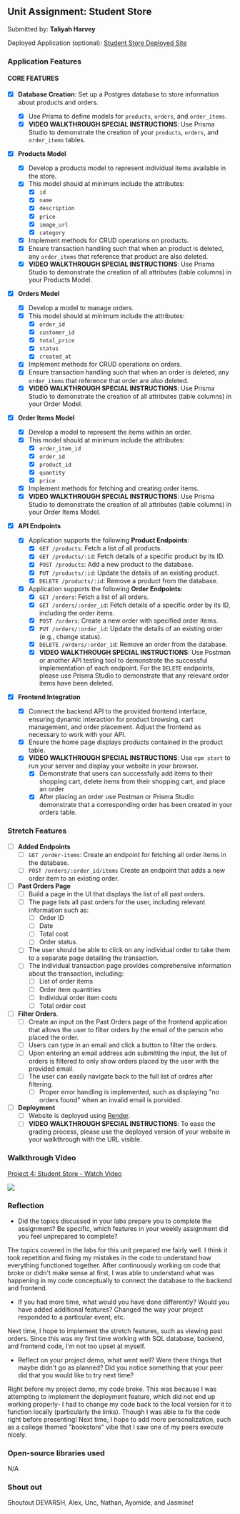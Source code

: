 ## Unit Assignment: Student Store

Submitted by: **Taliyah Harvey**

Deployed Application (optional): [Student Store Deployed Site](ADD_LINK_HERE)

### Application Features

#### CORE FEATURES

- [x] **Database Creation**: Set up a Postgres database to store information about products and orders.
  - [x] Use Prisma to define models for `products`, `orders`, and `order_items`.
  - [x] **VIDEO WALKTHROUGH SPECIAL INSTRUCTIONS**: Use Prisma Studio to demonstrate the creation of your `products`, `orders`, and `order_items` tables.
- [x] **Products Model**
  - [x] Develop a products model to represent individual items available in the store.
  - [x] This model should at minimum include the attributes:
    - [x] `id`
    - [x] `name`
    - [x] `description`
    - [x] `price`
    - [x] `image_url`
    - [x] `category`
  - [x] Implement methods for CRUD operations on products.
  - [x] Ensure transaction handling such that when an product is deleted, any `order_items` that reference that product are also deleted.
  - [x] **VIDEO WALKTHROUGH SPECIAL INSTRUCTIONS**: Use Prisma Studio to demonstrate the creation of all attributes (table columns) in your Products Model.
- [x] **Orders Model**

  - [x] Develop a model to manage orders.
  - [x] This model should at minimum include the attributes:
    - [x] `order_id`
    - [x] `customer_id`
    - [x] `total_price`
    - [x] `status`
    - [x] `created_at`
  - [x] Implement methods for CRUD operations on orders.
  - [x] Ensure transaction handling such that when an order is deleted, any `order_items` that reference that order are also deleted.
  - [x] **VIDEO WALKTHROUGH SPECIAL INSTRUCTIONS**: Use Prisma Studio to demonstrate the creation of all attributes (table columns) in your Order Model.

- [x] **Order Items Model**
  - [x] Develop a model to represent the items within an order.
  - [x] This model should at minimum include the attributes:
    - [x] `order_item_id`
    - [x] `order_id`
    - [x] `product_id`
    - [x] `quantity`
    - [x] `price`
  - [x] Implement methods for fetching and creating order items.
  - [x] **VIDEO WALKTHROUGH SPECIAL INSTRUCTIONS**: Use Prisma Studio to demonstrate the creation of all attributes (table columns) in your Order Items Model.
- [x] **API Endpoints**
  - [x] Application supports the following **Product Endpoints**:
    - [x] `GET /products`: Fetch a list of all products.
    - [x] `GET /products/:id`: Fetch details of a specific product by its ID.
    - [x] `POST /products`: Add a new product to the database.
    - [x] `PUT /products/:id`: Update the details of an existing product.
    - [x] `DELETE /products/:id`: Remove a product from the database.
  - [x] Application supports the following **Order Endpoints**:
    - [x] `GET /orders`: Fetch a list of all orders.
    - [x] `GET /orders/:order_id`: Fetch details of a specific order by its ID, including the order items.
    - [x] `POST /orders`: Create a new order with specified order items.
    - [x] `PUT /orders/:order_id`: Update the details of an existing order (e.g., change status).
    - [x] `DELETE /orders/:order_id`: Remove an order from the database.
    - [x] **VIDEO WALKTHROUGH SPECIAL INSTRUCTIONS**: Use Postman or another API testing tool to demonstrate the successful implementation of each endpoint. For the `DELETE` endpoints, please use Prisma Studio to demonstrate that any relevant order items have been deleted.
- [x] **Frontend Integration**
  - [x] Connect the backend API to the provided frontend interface, ensuring dynamic interaction for product browsing, cart management, and order placement. Adjust the frontend as necessary to work with your API.
  - [x] Ensure the home page displays products contained in the product table.
  - [x] **VIDEO WALKTHROUGH SPECIAL INSTRUCTIONS**: Use `npm start` to run your server and display your website in your browser.
    - [x] Demonstrate that users can successfully add items to their shopping cart, delete items from their shopping cart, and place an order
    - [x] After placing an order use Postman or Prisma Studio demonstrate that a corresponding order has been created in your orders table.

### Stretch Features

- [ ] **Added Endpoints**
  - [ ] `GET /order-items`: Create an endpoint for fetching all order items in the database.
  - [ ] `POST /orders/:order_id/items` Create an endpoint that adds a new order item to an existing order.
- [ ] **Past Orders Page**
  - [ ] Build a page in the UI that displays the list of all past orders.
  - [ ] The page lists all past orders for the user, including relevant information such as:
    - [ ] Order ID
    - [ ] Date
    - [ ] Total cost
    - [ ] Order status.
  - [ ] The user should be able to click on any individual order to take them to a separate page detailing the transaction.
  - [ ] The individual transaction page provides comprehensive information about the transaction, including:
    - [ ] List of order items
    - [ ] Order item quantities
    - [ ] Individual order item costs
    - [ ] Total order cost
- [ ] **Filter Orders**.
  - [ ] Create an input on the Past Orders page of the frontend application that allows the user to filter orders by the email of the person who placed the order.
  - [ ] Users can type in an email and click a button to filter the orders.
  - [ ] Upon entering an email address adn submitting the input, the list of orders is filtered to only show orders placed by the user with the provided email.
  - [ ] The user can easily navigate back to the full list of ordres after filtering.
    - [ ] Proper error handling is implemented, such as displaying "no orders found" when an invalid email is porvided.
- [ ] **Deployment**
  - [ ] Website is deployed using [Render](https://courses.codepath.org/snippets/site/render_deployment_guide).
  - [ ] **VIDEO WALKTHROUGH SPECIAL INSTRUCTIONS**: To ease the grading process, please use the deployed version of your website in your walkthrough with the URL visible.

### Walkthrough Video

<div>
    <a href="https://www.loom.com/share/e9cf2b1f4dd5473180ec3ff2242ba383">
      <p>Project 4: Student Store - Watch Video</p>
    </a>
    <a href="https://www.loom.com/share/e9cf2b1f4dd5473180ec3ff2242ba383">
      <img style="max-width:300px;" src="https://cdn.loom.com/sessions/thumbnails/e9cf2b1f4dd5473180ec3ff2242ba383-ee65d60ec6a769db-full-play.gif">
    </a>
  </div>

### Reflection

- Did the topics discussed in your labs prepare you to complete the assignment? Be specific, which features in your weekly assignment did you feel unprepared to complete?

The topics covered in the labs for this unit prepared me fairly well. I think it took repetition and fixing my mistakes in the code to understand how everything functioned together. After continuously working on code that broke or didn't make sense at first, I was able to understand what was happening in my code conceptually to connect the database to the backend and frontend.

- If you had more time, what would you have done differently? Would you have added additional features? Changed the way your project responded to a particular event, etc.

Next time, I hope to implement the stretch features, such as viewing past orders. Since this was my first time working with SQL database, backend, and frontend code, I'm not too upset at myself.

- Reflect on your project demo, what went well? Were there things that maybe didn't go as planned? Did you notice something that your peer did that you would like to try next time?

Right before my project demo, my code broke. This was because I was attempting to implement the deployment feature, which did not end up working properly- I had to change my code back to the local version for it to function locally (particularly the links). Though I was able to fix the code right before presenting! Next time, I hope to add more personalization, such as a college themed "bookstore" vibe that I saw one of my peers execute nicely.

### Open-source libraries used

N/A

### Shout out

Shoutout DEVARSH, Alex, Unc, Nathan, Ayomide, and Jasmine!
